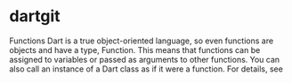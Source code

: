 # dartgit
Functions
Dart is a true object-oriented language, so even functions are objects and have a type, Function. 
This means that functions can be assigned to variables or passed as arguments to other functions. 
You can also call an instance of a Dart class as if it were a function. For details, see 
